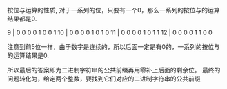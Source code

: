 按位与运算的性质, 对于一系列的位，只要有一个0，那么一系列的按位与的运算结果都是0.

9  | 0 0 0 0 1 0 0 1
10 | 0 0 0 0 1 0 1 0
11 | 0 0 0 0 1 0 1 1
12 | 0 0 0 0 1 1 0 0 

注意到前5位一样，由于数字是连续的，所以后面一定是有0的，一系列的按位与的运算结果是0.

所以最后的答案即为二进制字符串的公共前缀再用零补上后面的剩余位。
最终的问题转化为，给定两个整数，要找到它们对应的二进制字符串的公共前缀
